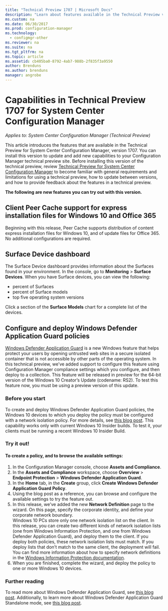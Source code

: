 ```yaml
---
title: "Technical Preview 1707 | Microsoft Docs"
description: "Learn about features available in the Technical Preview version 1707 for System Center Configuration Manager."
ms.custom: na
ms.date: 06/30/2017
ms.prod: configuration-manager
ms.technology:
  - configmgr-other
ms.reviewer: na
ms.suite: na
ms.tgt_pltfrm: na
ms.topic: article
ms.assetid: cb405ba0-8792-4ab7-988b-2f835f3a9550
author: Brenduns
ms.author: brenduns
manager: angrobe
---
```

# Capabilities in Technical Preview 1707 for System Center Configuration Manager

*Applies to: System Center Configuration Manager (Technical Preview)*

This article introduces the features that are available in the Technical Preview for System Center Configuration Manager, version 1707. You can install this version to update and add new capabilities to your Configuration Manager technical preview site. Before installing this version of the technical preview, review [Technical Preview for System Center Configuration Manager](../../core/get-started/technical-preview.md) to become familiar with general requirements and limitations for using a technical preview, how to update between versions, and how to provide feedback about the features in a technical preview.     


<!--  Known Issues Template   
**Known Issues in this Technical Preview:**
-   **Issue Name**. Details
    Workaround details.
-->

**The following are new features you can try out with this version.**  

<!--  Rough Section Template
##  FEATURE

### Procedure 1
### Try it out!  
 Try to complete the following tasks and then send us **Feedback** from the **Home** tab of the Ribbon to let us know how it worked:
 -  Task 1
 -  Task 2              
-->

## Client Peer Cache support for express installation files for Windows 10 and Office 365
<!-- 1352486 -->
Beginning with this release, Peer Cache supports distribution of content express installation files for Windows 10, and of update files for Office 365. No additional configurations are required.

## Surface Device dashboard
The Surface Device dashboard provides information about the Surfaces found in your environment. In the console, go to **Monitoring** > **Surface Devices**. When you have Surface devices, you can view the following:
- percent of Surfaces
- percent of Surface models
- top five operating system versions

Click a section of the **Surface Models** chart for a complete list of the devices.  

## Configure and deploy Windows Defender Application Guard policies
<!-- 1351960 -->

[Windows Defender Application Guard](https://blogs.windows.com/msedgedev/2016/09/27/application-guard-microsoft-edge/#XLxEbcpkuKcFebrw.97) is a new Windows feature that helps protect your users by opening untrusted web sites in a secure isolated container that is not accessible by other parts of the operating system. In this technical preview, we’ve added support to configure this feature using Configuration Manager compliance settings which you configure, and then deploy to a collection. This feature will be released in preview for the 64-bit version of the Windows 10 Creator’s Update (codename: RS2). To test this feature now, you must be using a preview version of this update.

### Before you start

To create and deploy Windows Defender Application Guard policies, the Windows 10 devices to which you deploy the policy must be configured with a network isolation policy. For more details, see [this blog post](https://blogs.windows.com/msedgedev/2016/09/27/application-guard-microsoft-edge/#BmJGKPfSjHHzsMmI.97). This capability works only with current Windows 10 Insider builds. To test it, your clients must be running a recent Windows 10 Insider Build.

### Try it out!

#### To create a policy, and to browse the available settings:

1. In the Configuration Manager console, choose **Assets and Compliance**.
2. In the **Assets and Compliance** workspace, choose **Overview** > **Endpoint Protection** > **Windows Defender Application Guard**.
3. In the **Home** tab, in the **Create** group, click **Create Windows Defender Application Guard Policy**.
4. Using the blog post as a reference, you can browse and configure the available settings to try the feature out.
5. In this release, we’ve added the new **Network Definition** page to the wizard. On this page, specify the corporate identity, and define your corporate network boundary.<br>Windows 10 PCs store only one network isolation list on the client. In this release, you can create two different kinds of network isolation lists (one from Windows Information Protection, and one from Windows Defender Application Guard), and deploy them to the client. If you deploy both policies, these network isolation lists must match. If you deploy lists that don’t match to the same client, the deployment will fail.
You can find more information about how to specify network definitions in the [Windows Information Protection documentation](https://docs.microsoft.com/windows/threat-protection/windows-information-protection/create-wip-policy-using-sccm).
6. When you are finished, complete the wizard, and deploy the policy to one or more Windows 10 devices.

### Further reading
To read more about Windows Defender Application Guard, see [this blog post](https://blogs.windows.com/msedgedev/2016/09/27/application-guard-microsoft-edge/#BmJGKPfSjHHzsMmI.97). Additionally, to learn more about Windows Defender Application Guard Standalone mode, see [this blog post](https://techcommunity.microsoft.com/t5/Windows-Insider-Program/Windows-Defender-Application-Guard-Standalone-mode/td-p/66903).



<!-- ## Placeholder Section
Remove before publishing. -->
